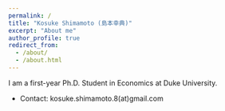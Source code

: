 ```yaml
---
permalink: /
title: "Kosuke Shimamoto (島本幸典)"
excerpt: "About me"
author_profile: true
redirect_from: 
  - /about/
  - /about.html
---
```


I am a first-year Ph.D. Student in Economics at Duke University.

- Contact: kosuke.shimamoto.8(at)gmail.com